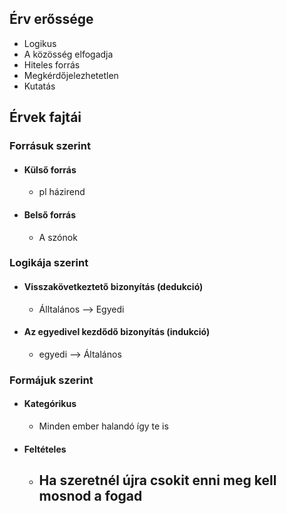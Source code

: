 ## Érv erőssége
- Logikus
- A közösség elfogadja
- Hiteles forrás
- Megkérdőjelezhetetlen
- Kutatás 
## Érvek fajtái
### Forrásuk szerint
- #### Külső forrás
	- pl házirend
- #### Belső forrás
	- A szónok 
### Logikája szerint
- #### Visszakövetkeztető bizonyítás (dedukció)
	- Álltalános --> Egyedi
- #### Az egyedivel kezdődő bizonyítás (indukció)
	- egyedi --> Általános
### Formájuk szerint
- #### Kategórikus
	- Minden ember halandó így te is
- #### Feltételes
	- Ha szeretnél újra csokit enni meg kell mosnod a fogad
		-